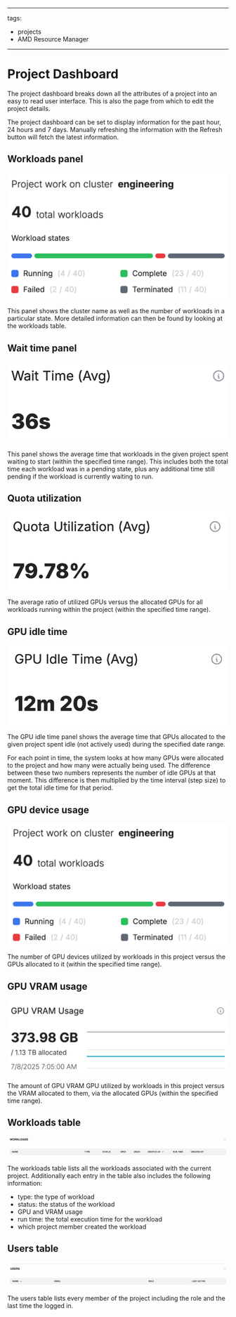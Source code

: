 <!--
Copyright © Advanced Micro Devices, Inc., or its affiliates.

SPDX-License-Identifier: MIT
-->

---
tags:
  - projects
  - AMD Resource Manager
---

# Project Dashboard

The project dashboard breaks down all the attributes of a project into an easy to read user interface. This is also the page from which to edit the project details.

The project dashboard can be set to display information for the past hour, 24 hours and 7 days. Manually refreshing the information with the Refresh button will fetch the latest information.

## Workloads panel

![Workloads and cluster information](../../core-img/projects/proj-dashboard-workloads.png)

This panel shows the cluster name as well as the number of workloads in a particular state. More detailed information can then be found by looking at the workloads table.

## Wait time panel

![Average wait time for a workload](../../core-img/projects/proj-dashboard-wait-time.png)

This panel shows the average time that workloads in the given project spent waiting to start (within the specified time range).
This includes both the total time each workload was in a pending state, plus any additional time still pending if the workload is currently waiting to run.

## Quota utilization

![The amount of quota used by the project](../../core-img/projects/proj-dashboard-quota-ute.png)

The average ratio of utilized GPUs versus the allocated GPUs for all workloads running within the project (within the specified time range).

## GPU idle time

![The amount of time the GPU spent idling](../../core-img/projects/proj-dashboard-gpu-idle.png)

The GPU idle time panel shows the average time that GPUs allocated to the given project spent idle (not actively used) during the specified date range.

For each point in time, the system looks at how many GPUs were allocated to the project and how many were actually being used. The difference between these two numbers represents the number of idle GPUs at that moment. This difference is then multiplied by the time interval (step size) to get the total idle time for that period.

## GPU device usage

![The amount of GPU being used out of what is allocated to the project](../../core-img/projects/proj-dashboard-gpu-device-use.png)

The number of GPU devices utilized by workloads in this project versus the GPUs allocated to it (within the specified time range).

## GPU VRAM usage

![The amount of GPU VRAM being used out of what is allocated to the project](../../core-img/projects/proj-dashboard-gpu-vram-use.png)

The amount of GPU VRAM GPU utilized by workloads in this project versus the VRAM allocated to them, via the allocated GPUs (within the specified time range).

## Workloads table

![The workloads belonging to the project](../../core-img/projects/proj-dashboard-workloads-table.png)

The workloads table lists all the workloads associated with the current project. Additionally each entry in the table also includes the following information:

- type: the type of workload
- status: the status of the workload
- GPU and VRAM usage
- run time: the total execution time for the workload
- which project member created the workload

## Users table

![The project members](../../core-img/projects/proj-dashboard-users-table.png)

The users table lists every member of the project including the role and the last time the logged in.
